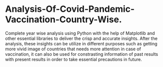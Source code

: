 # Analysis-Of-Covid-Pandemic-Vaccination-Country-Wise.
Complete year wise analysis using Python with the help of Matplotlib and other essential libraries to deliver the crisp and accurate insights. 
After the analysis, these insights can be utilize in different purposes such as getting more vivid image of countries that needs more attention in case of vaccination, it can also be used for constrasting information of past results with present results in order to take essential precautions in future.

